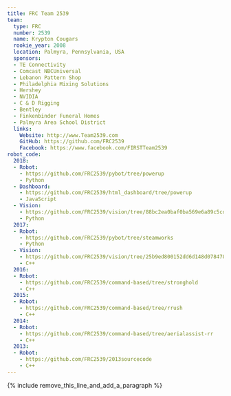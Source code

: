 ```yaml
---
title: FRC Team 2539
team:
  type: FRC
  number: 2539
  name: Krypton Cougars
  rookie_year: 2008
  location: Palmyra, Pennsylvania, USA
  sponsors:
  - TE Connectivity
  - Comcast NBCUniversal
  - Lebanon Pattern Shop
  - Philadelphia Mixing Solutions
  - Hershey
  - NVIDIA
  - C & D Rigging
  - Bentley
  - Finkenbinder Funeral Homes
  - Palmyra Area School District
  links:
    Website: http://www.Team2539.com
    GitHub: https://github.com/FRC2539
    Facebook: https://www.facebook.com/FIRSTTeam2539
robot_code:
  2018:
  - Robot:
    - https://github.com/FRC2539/pybot/tree/powerup
    - Python
  - Dashboard:
    - https://github.com/FRC2539/html_dashboard/tree/powerup
    - JavaScript
  - Vision:
    - https://github.com/FRC2539/vision/tree/88bc2ea0baf0ba569e6a89c5cd07a47de73d2ce3
    - Python
  2017:
  - Robot:
    - https://github.com/FRC2539/pybot/tree/steamworks
    - Python
  - Vision:
    - https://github.com/FRC2539/vision/tree/25b9ed800152dd6d148d07847802e0be0e474d19
    - C++
  2016:
  - Robot:
    - https://github.com/FRC2539/command-based/tree/stronghold
    - C++
  2015:
  - Robot:
    - https://github.com/FRC2539/command-based/tree/rrush
    - C++
  2014:
  - Robot:
    - https://github.com/FRC2539/command-based/tree/aerialassist-rr
    - C++
  2013:
  - Robot:
    - https://github.com/FRC2539/2013sourcecode
    - C++
---
```


{% include remove_this_line_and_add_a_paragraph %}
